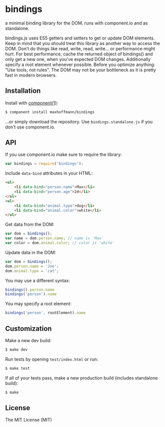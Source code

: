 
# bindings
a minimal binding library for the DOM. runs with component.io and as standalone.

bindings.js uses ES5 getters and setters to get or update DOM elements. Keep in mind that
you should treat this library as another way to access the DOM. Don’t do things like
read, write, read, write… or performance might hurt. For best performance, cache the returned
object of bindings() and only get a new one, when you’ve expected DOM changes. Additionally
specify a root element whenever possible. Before you optimize anything: "Use tools, not rules".
The DOM may not be your bottleneck as it is pretty fast in modern browsers.

## Installation

Install with [component(1)](http://component.io):

```bash
$ component install maxhoffmann/bindings
```

…or simply download the repository. Use `bindings.standalone.js` if you don’t use component.io.

## API

If you use component.io make sure to require the library:

```javascript
var bindings = require('bindings');
```

Include `data-bind` attributes in your HTML:

```html
<ul>
	<li data-bind="person.name">Max</li>
	<li data-bind="person.age">24</li>
</ul>
<ul>
	<li data-bind="animal.type">dog</li>
	<li data-bind="animal.color">white</li>
</ul>
```

Get data from the DOM:

```javascript
var dom = bindings();
var name = dom.person.name;	// name is 'Max'
var color = dom.animal.color; // color is 'white'
```

Update data in the DOM:

```javascript
var dom = bindings();
dom.person.name = 'Joe';
dom.animal.type = 'cat';
```

You may use a different syntax:

```javascript
bindings().person.name
bindings('person').name
```

You may specify a root element:

```javascript
bindings('person', rootElement).name
```

## Customization

Make a new dev build:

```bash
$ make dev
```

Run tests by opening `test/index.html` or run:

```bash
$ make test
```

If all of your tests pass, make a new production build (includes standalone build):

```bash
$ make
```

## License

The MIT License (MIT)
